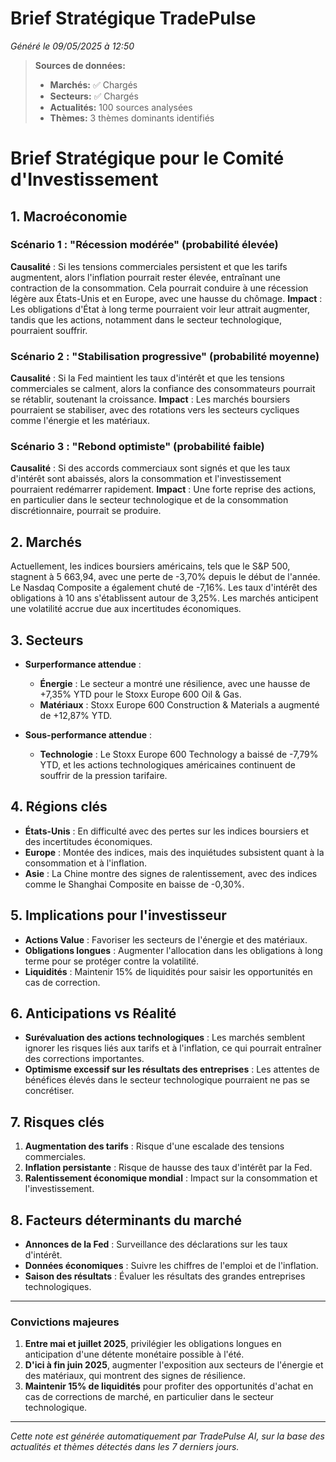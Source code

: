# Brief Stratégique TradePulse

*Généré le 09/05/2025 à 12:50*

> **Sources de données:**
> - **Marchés:** ✅ Chargés
> - **Secteurs:** ✅ Chargés
> - **Actualités:** 100 sources analysées
> - **Thèmes:** 3 thèmes dominants identifiés

# Brief Stratégique pour le Comité d'Investissement

## 1. Macroéconomie

### Scénario 1 : "Récession modérée" (probabilité élevée)
**Causalité** : Si les tensions commerciales persistent et que les tarifs augmentent, alors l'inflation pourrait rester élevée, entraînant une contraction de la consommation. Cela pourrait conduire à une récession légère aux États-Unis et en Europe, avec une hausse du chômage.
**Impact** : Les obligations d'État à long terme pourraient voir leur attrait augmenter, tandis que les actions, notamment dans le secteur technologique, pourraient souffrir.

### Scénario 2 : "Stabilisation progressive" (probabilité moyenne)
**Causalité** : Si la Fed maintient les taux d'intérêt et que les tensions commerciales se calment, alors la confiance des consommateurs pourrait se rétablir, soutenant la croissance.
**Impact** : Les marchés boursiers pourraient se stabiliser, avec des rotations vers les secteurs cycliques comme l'énergie et les matériaux.

### Scénario 3 : "Rebond optimiste" (probabilité faible)
**Causalité** : Si des accords commerciaux sont signés et que les taux d'intérêt sont abaissés, alors la consommation et l'investissement pourraient redémarrer rapidement.
**Impact** : Une forte reprise des actions, en particulier dans le secteur technologique et de la consommation discrétionnaire, pourrait se produire.

## 2. Marchés

Actuellement, les indices boursiers américains, tels que le S&P 500, stagnent à 5 663,94, avec une perte de -3,70% depuis le début de l'année. Le Nasdaq Composite a également chuté de -7,16%. Les taux d'intérêt des obligations à 10 ans s'établissent autour de 3,25%. Les marchés anticipent une volatilité accrue due aux incertitudes économiques.

## 3. Secteurs

- **Surperformance attendue** : 
  - **Énergie** : Le secteur a montré une résilience, avec une hausse de +7,35% YTD pour le Stoxx Europe 600 Oil & Gas.
  - **Matériaux** : Stoxx Europe 600 Construction & Materials a augmenté de +12,87% YTD.
  
- **Sous-performance attendue** : 
  - **Technologie** : Le Stoxx Europe 600 Technology a baissé de -7,79% YTD, et les actions technologiques américaines continuent de souffrir de la pression tarifaire.

## 4. Régions clés

- **États-Unis** : En difficulté avec des pertes sur les indices boursiers et des incertitudes économiques.
- **Europe** : Montée des indices, mais des inquiétudes subsistent quant à la consommation et à l'inflation.
- **Asie** : La Chine montre des signes de ralentissement, avec des indices comme le Shanghai Composite en baisse de -0,30%.

## 5. Implications pour l'investisseur

- **Actions Value** : Favoriser les secteurs de l'énergie et des matériaux.
- **Obligations longues** : Augmenter l'allocation dans les obligations à long terme pour se protéger contre la volatilité.
- **Liquidités** : Maintenir 15% de liquidités pour saisir les opportunités en cas de correction.

## 6. Anticipations vs Réalité

- **Surévaluation des actions technologiques** : Les marchés semblent ignorer les risques liés aux tarifs et à l'inflation, ce qui pourrait entraîner des corrections importantes.
- **Optimisme excessif sur les résultats des entreprises** : Les attentes de bénéfices élevés dans le secteur technologique pourraient ne pas se concrétiser.

## 7. Risques clés

1. **Augmentation des tarifs** : Risque d'une escalade des tensions commerciales.
2. **Inflation persistante** : Risque de hausse des taux d'intérêt par la Fed.
3. **Ralentissement économique mondial** : Impact sur la consommation et l'investissement.

## 8. Facteurs déterminants du marché

- **Annonces de la Fed** : Surveillance des déclarations sur les taux d'intérêt.
- **Données économiques** : Suivre les chiffres de l'emploi et de l'inflation.
- **Saison des résultats** : Évaluer les résultats des grandes entreprises technologiques.

---

### Convictions majeures

1. **Entre mai et juillet 2025**, privilégier les obligations longues en anticipation d'une détente monétaire possible à l'été.
2. **D'ici à fin juin 2025**, augmenter l'exposition aux secteurs de l'énergie et des matériaux, qui montrent des signes de résilience.
3. **Maintenir 15% de liquidités** pour profiter des opportunités d'achat en cas de corrections de marché, en particulier dans le secteur technologique.

---

*Cette note est générée automatiquement par TradePulse AI, sur la base des actualités et thèmes détectés dans les 7 derniers jours.*
